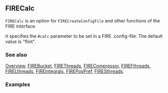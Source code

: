 ## FIRECalc

`FIRECalc` is an option for `FIRECreateConfigFile` and other functions of the FIRE interface.

It specifies the `#calc` parameter to be set in a FIRE .config-file. The default value is "flint".

### See also

[Overview](Extra/FeynHelpers.md), [FIREBucket](FIREBucket.md), [FIREThreads](FIREThreads.md), [FIRECompressor](FIRECompressor.md), [FIREFthreads](FIREFthreads.md), [FIRELthreads](FIRELthreads.md), [FIREIntegrals](FIREIntegrals.md), [FIREPosPref](FIREPosPref.md), [FIRESthreads](FIRESthreads.md).

### Examples